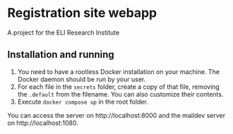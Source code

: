 # Registration site webapp

A project for the ELI Research Institute

## Installation and running

1. You need to have a rootless Docker installation on your machine. The Docker daemon should be run by your user.
2. For each file in the `secrets` folder, create a copy of that file, removing the `.default` from the filename. You can also customize their contents.
3. Execute `docker compose up` in the root folder.

You can access the server on http://localhost:8000 and the maildev server on http://localhost:1080.
